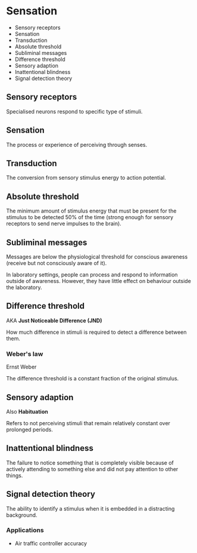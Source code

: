 # Sensation

- Sensory receptors
- Sensation
- Transduction
- Absolute threshold
- Subliminal messages
- Difference threshold
- Sensory adaption
- Inattentional blindness
- Signal detection theory

## Sensory receptors

Specialised neurons respond to specific type of stimuli.

## Sensation

The process or experience of perceiving through senses.

## Transduction

The conversion from sensory stimulus energy to action potential.

## Absolute threshold

The minimum amount of stimulus energy that must be present for the stimulus to be detected 50% of the time (strong enough for sensory receptors to send nerve impulses to the brain).

## Subliminal messages

Messages are below the physiological threshold for conscious awareness (receive but not consciously aware of it).

In laboratory settings, people can process and respond to information outside of awareness. However, they have little effect on behaviour outside the laboratory.

## Difference threshold

AKA **Just Noticeable Difference (JND)**

How much difference in stimuli is required to detect a difference between them.

### Weber's law

Ernst Weber

The difference threshold is a constant fraction of the original stimulus.

## Sensory adaption

Also **Habituation**

Refers to not perceiving stimuli that remain relatively constant over prolonged periods.

## Inattentional blindness

The failure to notice something that is completely visible because of actively attending to something else and did not pay attention to other things.

## Signal detection theory

The ability to identify a stimulus when it is embedded in a distracting background.

### Applications

- Air traffic controller accuracy